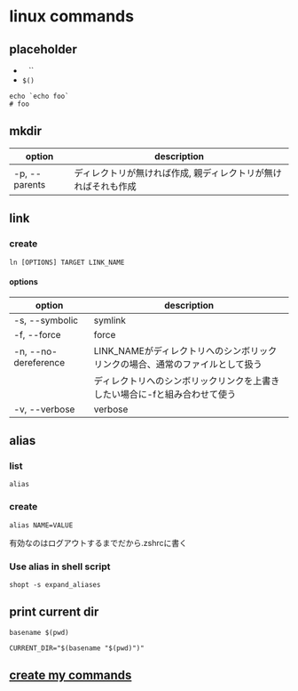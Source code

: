 # linux commands

## placeholder

<!-- markdownlint-disable-next-line MD038 -->
- `` `` ``
- `$()`

```shell
echo `echo foo`
# foo
```

## mkdir

| option        | description                                                    |
| ------------- | -------------------------------------------------------------- |
| -p, --parents | ディレクトリが無ければ作成, 親ディレクトリが無ければそれも作成 |

## link

### create

```shell
ln [OPTIONS] TARGET LINK_NAME
```

#### options

| option               | description                                                                   |
| -------------------- | ----------------------------------------------------------------------------- |
| -s, --symbolic       | symlink                                                                       |
| -f, --force          | force                                                                         |
| -n, --no-dereference | LINK_NAMEがディレクトリへのシンボリックリンクの場合、通常のファイルとして扱う |
|                      | ディレクトリへのシンボリックリンクを上書きしたい場合に-fと組み合わせて使う    |
| -v, --verbose        | verbose                                                                       |

## alias

### list

```shell
alias
```

### create

```shell
alias NAME=VALUE
```

有効なのはログアウトするまでだから.zshrcに書く

### Use alias in shell script

```shell
shopt -s expand_aliases
```

## print current dir

```shell
basename $(pwd)
```

`CURRENT_DIR="$(basename "$(pwd)")"`

## [create my commands](https://github.com/suimenkathemove/dotfiles/blob/main/.commands/README.md)
